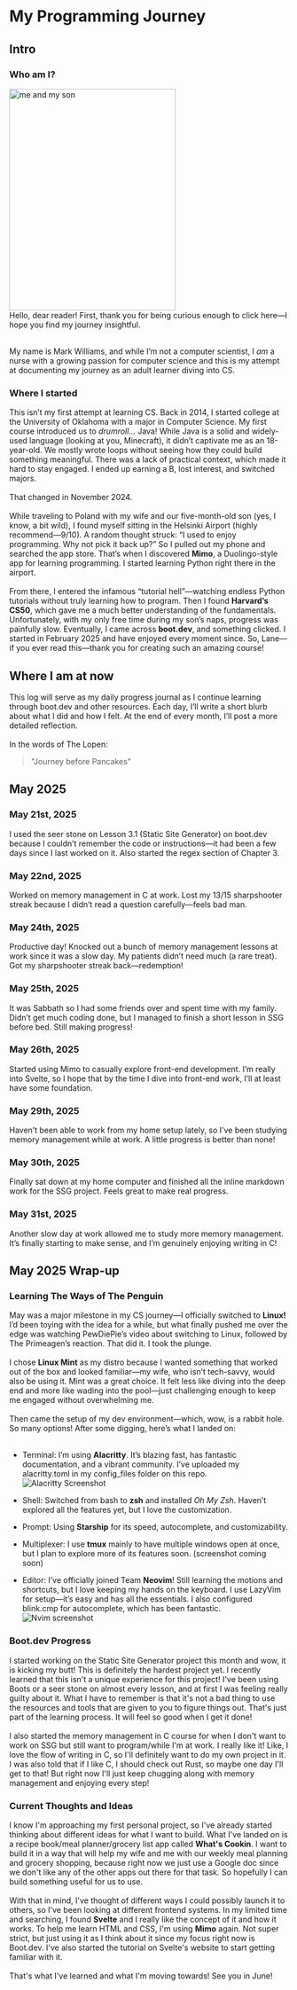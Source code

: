 # My Programming Journey
## Intro
### Who am I?
<img src="https://github.com/user-attachments/assets/262a5364-ec0c-4321-84f6-c6547c6cfea3" alt="me and my son" height="400" width="300">
<br>
Hello, dear reader! First, thank you for being curious enough to click here—I hope you find my journey insightful. <br><br>

My name is Mark Williams, and while I’m not a computer scientist, I *am* a nurse with a growing passion for computer science and this is my attempt at documenting my journey as an adult learner diving into CS. 

### Where I started
This isn’t my first attempt at learning CS. Back in 2014, I started college at the University of Oklahoma with a major in Computer Science. My first course introduced us to *drumroll…* Java! While Java is a solid and widely-used language (looking at you, Minecraft), it didn’t captivate me as an 18-year-old. We mostly wrote loops without seeing how they could build something meaningful. There was a lack of practical context, which made it hard to stay engaged. I ended up earning a B, lost interest, and switched majors.<br><br>
That changed in November 2024. <br><br>
While traveling to Poland with my wife and our five-month-old son (yes, I know, a bit wild), I found myself sitting in the Helsinki Airport (highly recommend—9/10). A random thought struck: “I used to enjoy programming. Why not pick it back up?” So I pulled out my phone and searched the app store. That’s when I discovered **Mimo**, a Duolingo-style app for learning programming. I started learning Python right there in the airport.<br><br>
From there, I entered the infamous “tutorial hell”—watching endless Python tutorials without truly learning how to program. Then I found **Harvard’s CS50**, which gave me a much better understanding of the fundamentals. Unfortunately, with my only free time during my son’s naps, progress was painfully slow. Eventually, I came across **boot.dev**, and something clicked. I started in February 2025 and have enjoyed every moment since. So, Lane—if you ever read this—thank you for creating such an amazing course!

## Where I am at now
This log will serve as my daily progress journal as I continue learning through boot.dev and other resources. Each day, I’ll write a short blurb about what I did and how I felt. At the end of every month, I’ll post a more detailed reflection.<br><br>
In the words of The Lopen:
> "Journey before Pancakes"

## May 2025

### May 21st, 2025
I used the seer stone on Lesson 3.1 (Static Site Generator) on boot.dev because I couldn’t remember the code or instructions—it had been a few days since I last worked on it. Also started the regex section of Chapter 3.

### May 22nd, 2025
Worked on memory management in C at work. Lost my 13/15 sharpshooter streak because I didn’t read a question carefully—feels bad man.

### May 24th, 2025
Productive day! Knocked out a bunch of memory management lessons at work since it was a slow day. My patients didn’t need much (a rare treat). Got my sharpshooter streak back—redemption!

### May 25th, 2025
It was Sabbath so I had some friends over and spent time with my family. Didn’t get much coding done, but I managed to finish a short lesson in SSG before bed. Still making progress!

### May 26th, 2025
Started using Mimo to casually explore front-end development. I’m really into Svelte, so I hope that by the time I dive into front-end work, I’ll at least have some foundation.

### May 29th, 2025
Haven’t been able to work from my home setup lately, so I’ve been studying memory management while at work. A little progress is better than none!

### May 30th, 2025
Finally sat down at my home computer and finished all the inline markdown work for the SSG project. Feels great to make real progress.

### May 31st, 2025
Another slow day at work allowed me to study more memory management. It’s finally starting to make sense, and I’m genuinely enjoying writing in C!

## May 2025 Wrap-up

### Learning The Ways of The Penguin

May was a major milestone in my CS journey—I officially switched to **Linux!** I’d been toying with the idea for a while, but what finally pushed me over the edge was watching PewDiePie’s video about switching to Linux, followed by The Primeagen’s reaction. That did it. I took the plunge. <br><br>
I chose **Linux Mint** as my distro because I wanted something that worked out of the box and looked familiar—my wife, who isn’t tech-savvy, would also be using it. Mint was a great choice. It felt less like diving into the deep end and more like wading into the pool—just challenging enough to keep me engaged without overwhelming me. <br><br>
Then came the setup of my dev environment—which, wow, is a rabbit hole. So many options! After some digging, here’s what I landed on:<br><br>
- Terminal: I’m using **Alacritty**. It’s blazing fast, has fantastic documentation, and a vibrant community. I’ve uploaded my alacritty.toml in my config_files folder on this repo. ![Alacritty Screenshot](https://github.com/user-attachments/assets/47508c35-2b08-4849-8cc4-2b1cac06cb3c)
- Shell: Switched from bash to **zsh** and installed *Oh My Zsh*. Haven’t explored all the features yet, but I love the customization.

- Prompt: Using **Starship** for its speed, autocomplete, and customizability.
- Multiplexer: I use **tmux** mainly to have multiple windows open at once, but I plan to explore more of its features soon. (screenshot coming soon)
- Editor: I’ve officially joined Team **Neovim**! Still learning the motions and shortcuts, but I love keeping my hands on the keyboard. I use LazyVim for setup—it’s easy and has all the essentials. I also configured blink.cmp for autocomplete, which has been fantastic.![Nvim screenshot](https://github.com/user-attachments/assets/baf68555-5baf-44f4-b618-6b4c199dc1b3)


### Boot.dev Progress
I started working on the Static Site Generator project this month and wow, it is kicking my butt! This is definitely the hardest project yet. I recently learned that this isn't a unique experience for this project! I've been using Boots or a seer stone on almost every lesson, and at first I was feeling really guilty about it. What I have to remember is that it's not a bad thing to use the resources and tools that are given to you to figure things out. That's just part of the learning process. It will feel so good when I get it done! <br><br>
I also started the memory management in C course for when I don't want to work on SSG but still want to program/while I'm at work. I really like it! Like, I love the flow of writing in C, so I'll definitely want to do my own project in it. I was also told that if I like C, I should check out Rust, so maybe one day I'll get to that! But right now I'll just keep chugging along with memory management and enjoying every step!

### Current Thoughts and Ideas
I know I'm approaching my first personal project, so I've already started thinking about different ideas for what I want to build. What I've landed on is a recipe book/meal planner/grocery list app called **What's Cookin**. I want to build it in a way that will help my wife and me with our weekly meal planning and grocery shopping, because right now we just use a Google doc since we don't like any of the other apps out there for that task. So hopefully I can build something useful for us to use.<br><br> 
With that in mind, I've thought of different ways I could possibly launch it to others, so I've been looking at different frontend systems. In my limited time and searching, I found **Svelte** and I really like the concept of it and how it works. To help me learn HTML and CSS, I'm using **Mimo** again. Not super strict, but just using it as I think about it since my focus right now is Boot.dev. I've also started the tutorial on Svelte's website to start getting familiar with it. <br><br>
That's what I've learned and what I'm moving towards! See you in June!
